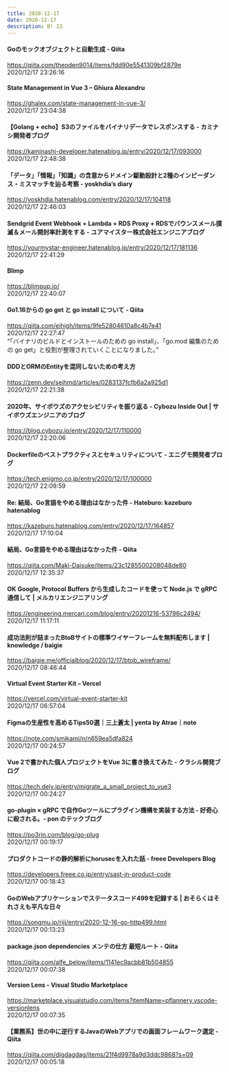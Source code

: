 ```yaml
---
title: 2020-12-17
date: 2020-12-17
description: B! 23
---
```


#### Goのモックオブジェクトと自動生成 - Qiita
https://qiita.com/theoden9014/items/fdd90e5541309bf2879e<br>
2020/12/17 23:26:16<br>


#### State Management in Vue 3 – Ghiura Alexandru
https://ghalex.com/state-management-in-vue-3/<br>
2020/12/17 23:04:38<br>


#### 【Golang + echo】S3のファイルをバイナリデータでレスポンスする - カミナシ開発者ブログ
https://kaminashi-developer.hatenablog.jp/entry/2020/12/17/093000<br>
2020/12/17 22:48:38<br>


#### 「データ」「情報」「知識」の含意からドメイン駆動設計と2種のインピーダンス・ミスマッチを辿る考察 - yoskhdia’s diary
https://yoskhdia.hatenablog.com/entry/2020/12/17/104118<br>
2020/12/17 22:46:03<br>


#### Sendgrid Event Webhook + Lambda + RDS Proxy + RDSでバウンスメール撲滅＆メール開封率計測をする - ユアマイスター株式会社エンジニアブログ
https://yourmystar-engineer.hatenablog.jp/entry/2020/12/17/181136<br>
2020/12/17 22:41:29<br>


#### Blimp
https://blimpup.io/<br>
2020/12/17 22:40:07<br>


#### Go1.16からの go get と go install について - Qiita
https://qiita.com/eihigh/items/9fe52804610a8c4b7e41<br>
2020/12/17 22:27:47<br>
“「バイナリのビルドとインストールのための go install」、「go.mod 編集のための go get」と役割が整理されていくことになりました。”


#### DDDとORMのEntityを混同しないための考え方
https://zenn.dev/seihmd/articles/0283137fcfb6a2a925d1<br>
2020/12/17 22:21:38<br>


#### 2020年、サイボウズのアクセシビリティを振り返る - Cybozu Inside Out | サイボウズエンジニアのブログ
https://blog.cybozu.io/entry/2020/12/17/110000<br>
2020/12/17 22:20:06<br>


#### Dockerfileのベストプラクティスとセキュリティについて - エニグモ開発者ブログ
https://tech.enigmo.co.jp/entry/2020/12/17/100000<br>
2020/12/17 22:09:59<br>


#### Re: 結局、Go言語をやめる理由はなかった件 - Hateburo: kazeburo hatenablog
https://kazeburo.hatenablog.com/entry/2020/12/17/164857<br>
2020/12/17 17:10:04<br>


#### 結局、Go言語をやめる理由はなかった件 - Qiita
https://qiita.com/Maki-Daisuke/items/23c1285500208048de80<br>
2020/12/17 12:35:37<br>


#### OK Google, Protocol Buffers から生成したコードを使って Node.js で gRPC 通信して | メルカリエンジニアリング
https://engineering.mercari.com/blog/entry/20201216-53796c2494/<br>
2020/12/17 11:17:11<br>


#### 成功法則が詰まったBtoBサイトの標準ワイヤーフレームを無料配布します | knowledge / baigie
https://baigie.me/officialblog/2020/12/17/btob_wireframe/<br>
2020/12/17 08:46:44<br>


#### Virtual Event Starter Kit – Vercel
https://vercel.com/virtual-event-starter-kit<br>
2020/12/17 06:57:04<br>


#### Figmaの生産性を高めるTips50選｜三上蒼太 | yenta by Atrae｜note
https://note.com/smikami/n/n659ea5dfa824<br>
2020/12/17 00:24:57<br>


#### Vue 2で書かれた個人プロジェクトをVue 3に書き換えてみた - クラシル開発ブログ
https://tech.dely.jp/entry/migrate_a_small_project_to_vue3<br>
2020/12/17 00:24:27<br>


#### go-plugin × gRPC で自作Goツールにプラグイン機構を実装する方法 - 好奇心に殺される。- pon のテックブログ
https://po3rin.com/blog/go-plug<br>
2020/12/17 00:19:17<br>


#### プロダクトコードの静的解析にhorusecを入れた話 - freee Developers Blog
https://developers.freee.co.jp/entry/sast-in-product-code<br>
2020/12/17 00:18:43<br>


#### GoのWebアプリケーションでステータスコード499を記録する | おそらくはそれさえも平凡な日々
https://songmu.jp/riji/entry/2020-12-16-go-http499.html<br>
2020/12/17 00:13:23<br>


#### package.json dependencies メンテの仕方 最短ルート - Qiita
https://qiita.com/alfe_below/items/1141ec9acbb81b504855<br>
2020/12/17 00:07:38<br>


#### Version Lens - Visual Studio Marketplace
https://marketplace.visualstudio.com/items?itemName=pflannery.vscode-versionlens<br>
2020/12/17 00:07:35<br>


#### 【業務系】世の中に逆行するJavaのWebアプリでの画面フレームワーク選定 - Qiita
https://qiita.com/digdagdag/items/21f4d9978a9d3ddc9868?s=09<br>
2020/12/17 00:05:18<br>


